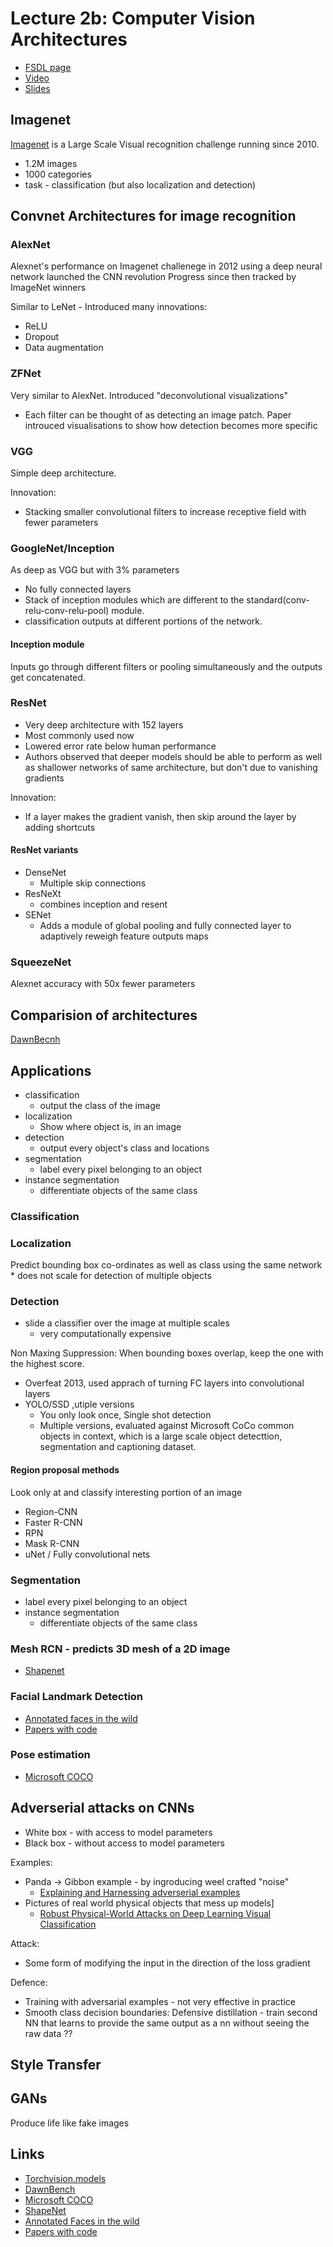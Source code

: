 # Lecture 2b: Computer Vision Architectures

* [FSDL page](https://fullstackdeeplearning.com/spring2021/lecture-2b/)
* [Video](https://youtu.be/rHGUVo6GjVA)
* [Slides](https://drive.google.com/file/d/1cnDRkRqNwZJtlJLZB-JwDQcm4Yybw6a3/view?usp=sharing)

## Imagenet

[Imagenet](https://image-net.org) is a Large Scale Visual recognition challenge running since 2010.

* 1.2M images
* 1000 categories
* task - classification (but also localization and detection)

## Convnet Architectures for image recognition
### AlexNet

Alexnet's performance on Imagenet challenege in 2012 using a deep neural network launched the CNN revolution
Progress since then tracked by ImageNet winners

Similar to LeNet - Introduced many innovations:

* ReLU
* Dropout
* Data augmentation

### ZFNet

Very similar to AlexNet. Introduced "deconvolutional visualizations"

* Each filter can be thought of as detecting an image patch. Paper introuced visualisations to show how detection becomes more specific

### VGG

Simple deep architecture. 

Innovation:

* Stacking smaller convolutional filters to increase receptive field with fewer parameters

### GoogleNet/Inception

As deep as VGG but with 3% parameters

* No fully connected layers
* Stack of inception modules which are different to the standard(conv-relu-conv-relu-pool) module.
* classification outputs at different portions of the network. 
#### Inception module

Inputs go through different filters or pooling simultaneously and the outputs get concatenated.

### ResNet

* Very deep architecture with 152 layers
* Most commonly used now
* Lowered error rate below human performance
* Authors observed that deeper models should be able to perform as well as shallower networks of same architecture, but don't due to vanishing gradients

Innovation:

* If a layer makes the gradient vanish, then skip around the layer by adding shortcuts 

#### ResNet variants

* DenseNet
    * Multiple skip connections
* ResNeXt 
    * combines inception and resent
* SENet
    * Adds a module of global pooling and fully connected layer to adaptively reweigh feature outputs maps

### SqueezeNet

Alexnet accuracy with 50x fewer parameters

## Comparision of architectures

[DawnBecnh](https://dawn.cs.stanford.edu/benchmark/)

## Applications

* classification
    * output the class of the image
* localization
    * Show where object is, in an image
* detection 
    * output every object's class and locations
* segmentation
    * label every pixel belonging to an object
* instance segmentation
    * differentiate objects of the same class

### Classification
### Localization

Predict bounding box co-ordinates as well as class using the same network
    * does not scale for detection of multiple objects
### Detection 

* slide a classifier over the image at multiple scales
    * very computationally expensive

Non Maxing Suppression:
When bounding boxes overlap, keep the one with the highest score.

* Overfeat 2013, used apprach of turning FC layers into convolutional layers
* YOLO/SSD ,utiple versions
    * You only look once, Single shot detection
    * Multiple versions, evaluated against Microsoft CoCo common objects in context, which is a large scale object detecttion, segmentation and captioning dataset.

#### Region proposal methods

Look only at and classify interesting portion of an image

* Region-CNN
* Faster R-CNN
* RPN
* Mask R-CNN
* uNet / Fully convolutional nets
### Segmentation

* label every pixel belonging to an object
* instance segmentation
    * differentiate objects of the same class

### Mesh RCN - predicts 3D mesh of a 2D image

* [Shapenet](https://shapenet.org)
### Facial Landmark Detection

* [Annotated faces in the wild](https://www.tugraz.at/institute/icg/research/team-bischof/lrs/downloads/aflw/)
* [Papers with code](https://paperswithcode.com/sota/face-detection-on-annotated-faces-in-the-wild)

### Pose estimation

* [Microsoft COCO](https://cocodataset.org/#home)

## Adverserial attacks on CNNs

* White box - with access to model parameters
* Black box - without access to model parameters

Examples:

* Panda -> Gibbon example - by ingroducing weel crafted "noise"
    * [Explaining and Harnessing adverserial examples](https://arxiv.org/abs/1412.6572)
* Pictures of real world physical objects that mess up models]
    * [Robust Physical-World Attacks on Deep Learning Visual Classification](https://openaccess.thecvf.com/content_cvpr_2018/papers/Eykholt_Robust_Physical-World_Attacks_CVPR_2018_paper.pdf)

Attack:

* Some form of modifying the input in the direction of the loss gradient

Defence:

* Training with adversarial examples - not very effective in practice
* Smooth class decision boundaries: Defensive distillation - train second NN that learns to provide the same output as a nn without seeing the raw data ??
## Style Transfer

## GANs

Produce life like fake images

## Links

* [Torchvision.models](https://pytorch.org/vision/0.8/models.html)
* [DawnBench](https://dawn.cs.stanford.edu/benchmark/)
* [Microsoft COCO](https://cocodataset.org/#home)
* [ShapeNet](https://shapenet.org)
* [Annotated Faces in the wild](https://www.tugraz.at/institute/icg/research/team-bischof/lrs/downloads/aflw/)
* [Papers with code](https://paperswithcode.com/sota/face-detection-on-annotated-faces-in-the-wild)

